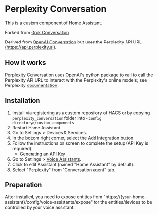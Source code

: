 # Perplexity Conversation
This is a custom component of Home Assistant.

Forked from [Grok Conversation](https://github.com/braytonstafford/grok_conversation)

Derived from [OpenAI Conversation](https://www.home-assistant.io/integrations/openai_conversation/) but uses the Perplexity API URL [(https://api.perplexity.ai)](https://api.perplexity.ai).

## How it works
Perplexity Conversation uses OpenAI's python package to call to call the Perplexity API URL to interact with the Perplexity's online models; see Perplexity [documentation]([text](https://docs.perplexity.ai/home)).

## Installation
1. Install via registering as a custom repository of HACS or by copying `perplexity_conversation` folder into `<config directory>/custom_components`
2. Restart Home Assistant
3. Go to Settings > Devices & Services.
4. In the bottom right corner, select the Add Integration button.
5. Follow the instructions on screen to complete the setup (API Key is required).
    - [Generating an API Key](https://www.perplexity.ai/settings/api)
6. Go to Settings > [Voice Assistants](https://my.home-assistant.io/redirect/voice_assistants/).
7. Click to edit Assistant (named "Home Assistant" by default).
8. Select "Perplexity" from "Conversation agent" tab.

## Preparation
After installed, you need to expose entities from "https://{your-home-assistant}/config/voice-assistants/expose" for the entities/devices to be controlled by your voice assistant.
